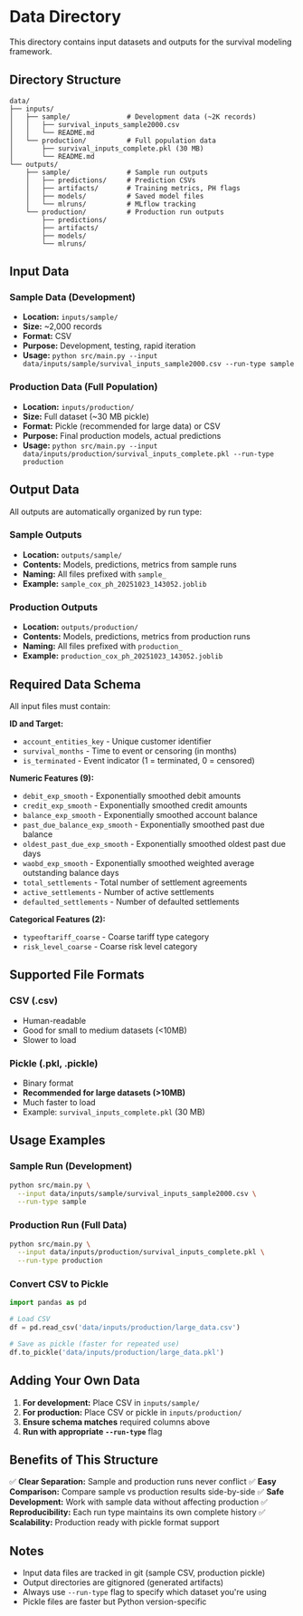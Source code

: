 # Data Directory

This directory contains input datasets and outputs for the survival modeling framework.

## Directory Structure

```
data/
├── inputs/
│   ├── sample/              # Development data (~2K records)
│   │   ├── survival_inputs_sample2000.csv
│   │   └── README.md
│   └── production/          # Full population data
│       ├── survival_inputs_complete.pkl (30 MB)
│       └── README.md
└── outputs/
    ├── sample/              # Sample run outputs
    │   ├── predictions/     # Prediction CSVs
    │   ├── artifacts/       # Training metrics, PH flags
    │   ├── models/          # Saved model files
    │   └── mlruns/          # MLflow tracking
    └── production/          # Production run outputs
        ├── predictions/
        ├── artifacts/
        ├── models/
        └── mlruns/
```

## Input Data

### Sample Data (Development)
- **Location:** `inputs/sample/`
- **Size:** ~2,000 records
- **Format:** CSV
- **Purpose:** Development, testing, rapid iteration
- **Usage:** `python src/main.py --input data/inputs/sample/survival_inputs_sample2000.csv --run-type sample`

### Production Data (Full Population)
- **Location:** `inputs/production/`
- **Size:** Full dataset (~30 MB pickle)
- **Format:** Pickle (recommended for large data) or CSV
- **Purpose:** Final production models, actual predictions
- **Usage:** `python src/main.py --input data/inputs/production/survival_inputs_complete.pkl --run-type production`

## Output Data

All outputs are automatically organized by run type:

### Sample Outputs
- **Location:** `outputs/sample/`
- **Contents:** Models, predictions, metrics from sample runs
- **Naming:** All files prefixed with `sample_`
- **Example:** `sample_cox_ph_20251023_143052.joblib`

### Production Outputs
- **Location:** `outputs/production/`
- **Contents:** Models, predictions, metrics from production runs
- **Naming:** All files prefixed with `production_`
- **Example:** `production_cox_ph_20251023_143052.joblib`

## Required Data Schema

All input files must contain:

**ID and Target:**
- `account_entities_key` - Unique customer identifier
- `survival_months` - Time to event or censoring (in months)
- `is_terminated` - Event indicator (1 = terminated, 0 = censored)

**Numeric Features (9):**
- `debit_exp_smooth` - Exponentially smoothed debit amounts
- `credit_exp_smooth` - Exponentially smoothed credit amounts
- `balance_exp_smooth` - Exponentially smoothed account balance
- `past_due_balance_exp_smooth` - Exponentially smoothed past due balance
- `oldest_past_due_exp_smooth` - Exponentially smoothed oldest past due days
- `waobd_exp_smooth` - Exponentially smoothed weighted average outstanding balance days
- `total_settlements` - Total number of settlement agreements
- `active_settlements` - Number of active settlements
- `defaulted_settlements` - Number of defaulted settlements

**Categorical Features (2):**
- `typeoftariff_coarse` - Coarse tariff type category
- `risk_level_coarse` - Coarse risk level category

## Supported File Formats

### CSV (.csv)
- Human-readable
- Good for small to medium datasets (<10MB)
- Slower to load

### Pickle (.pkl, .pickle)
- Binary format
- **Recommended for large datasets (>10MB)**
- Much faster to load
- Example: `survival_inputs_complete.pkl` (30 MB)

## Usage Examples

### Sample Run (Development)
```bash
python src/main.py \
  --input data/inputs/sample/survival_inputs_sample2000.csv \
  --run-type sample
```

### Production Run (Full Data)
```bash
python src/main.py \
  --input data/inputs/production/survival_inputs_complete.pkl \
  --run-type production
```

### Convert CSV to Pickle
```python
import pandas as pd

# Load CSV
df = pd.read_csv('data/inputs/production/large_data.csv')

# Save as pickle (faster for repeated use)
df.to_pickle('data/inputs/production/large_data.pkl')
```

## Adding Your Own Data

1. **For development:** Place CSV in `inputs/sample/`
2. **For production:** Place CSV or pickle in `inputs/production/`
3. **Ensure schema matches** required columns above
4. **Run with appropriate `--run-type`** flag

## Benefits of This Structure

✅ **Clear Separation:** Sample and production runs never conflict
✅ **Easy Comparison:** Compare sample vs production results side-by-side
✅ **Safe Development:** Work with sample data without affecting production
✅ **Reproducibility:** Each run type maintains its own complete history
✅ **Scalability:** Production ready with pickle format support

## Notes

- Input data files are tracked in git (sample CSV, production pickle)
- Output directories are gitignored (generated artifacts)
- Always use `--run-type` flag to specify which dataset you're using
- Pickle files are faster but Python version-specific
